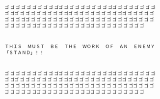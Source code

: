 ゴ ゴ ゴ ゴ ゴ ゴ ゴ ゴ ゴ ゴゴ ゴ ゴ ゴ ゴ ゴ ゴ ゴ ゴ ゴゴ ゴ ゴ ゴ ゴ ゴ ゴ ゴ ゴ ゴゴ ゴ ゴ ゴ ゴ ゴ ゴ ゴ ゴ ゴゴ ゴ ゴ ゴ ゴ ゴ ゴ ゴ ゴ ゴゴ ゴ ゴ ゴ ゴ ゴ ゴ ゴ ゴ ゴゴ ゴ ゴ ゴ ゴ ゴ ゴ ゴ ゴ ゴゴ ゴ ゴ ゴ ゴ ゴ ゴ ゴ ゴ ゴゴ ゴ ゴ ゴ ゴ ゴ ゴ ゴ ゴ ゴゴ ゴ ゴ ゴ ゴ ゴ ゴ ゴ ゴ ゴゴ ゴ ゴ ゴ ゴ ゴ ゴ ゴ ゴ ゴ

　

ＴＨＩＳ 　ＭＵＳＴ 　ＢＥ 　ＴＨＥ 　ＷＯＲＫ 　ＯＦ 　ＡＮ 　ＥＮＥＭＹ 「ＳＴＡＮＤ」！！

　

ゴ ゴ ゴ ゴ ゴ ゴ ゴ ゴ ゴ ゴゴ ゴ ゴ ゴ ゴ ゴ ゴ ゴ ゴ ゴゴ ゴ ゴ ゴ ゴ ゴ ゴ ゴ ゴ ゴゴ ゴ ゴ ゴ ゴ ゴ ゴ ゴ ゴ ゴゴ ゴ ゴ ゴ ゴ ゴ ゴ ゴ ゴ ゴゴ ゴ ゴ ゴ ゴ ゴ ゴ ゴ ゴ ゴゴ ゴ ゴ ゴ ゴ ゴ ゴ ゴ ゴ ゴゴ ゴ ゴ ゴ ゴ ゴ ゴ ゴ ゴ ゴゴ ゴ ゴ ゴ ゴ ゴ ゴ ゴ ゴ ゴゴ ゴ ゴ ゴ ゴ ゴ ゴ ゴ ゴ ゴゴ ゴ ゴ ゴ ゴ ゴ ゴ ゴ ゴ ゴ
